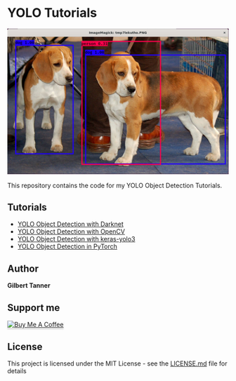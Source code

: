 # YOLO Tutorials

![](Object-detection-with-keras-yolo3/images/detection_example.png)

This repository contains the code for my YOLO Object Detection Tutorials.

## Tutorials
* [YOLO Object Detection with Darknet](YOLO-Object-Detection-with-Darknet)
* [YOLO Object Detection with OpenCV](YOLO-Object-Detection-with-OpenCV)
* [YOLO Object Detection with keras-yolo3](Object-detection-with-keras-yolo3)
* [YOLO Object Detection in PyTorch](YOLO-Object-Detection-in-PyTorch)

## Author
 **Gilbert Tanner**
 
## Support me

<a href="https://www.buymeacoffee.com/gilberttanner" target="_blank"><img src="https://www.buymeacoffee.com/assets/img/custom_images/orange_img.png" alt="Buy Me A Coffee" style="height: 41px !important;width: 174px !important;box-shadow: 0px 3px 2px 0px rgba(190, 190, 190, 0.5) !important;-webkit-box-shadow: 0px 3px 2px 0px rgba(190, 190, 190, 0.5) !important;" ></a>

## License

This project is licensed under the MIT License - see the [LICENSE.md](LICENSE) file for details
